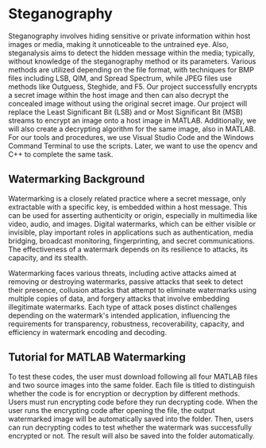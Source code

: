 # Steganography

Steganography involves hiding sensitive or private information within host images or media, making it unnoticeable to the untrained eye. Also, steganalysis aims to detect the hidden message within the media; typically, without knowledge of the steganography method or its parameters. Various methods are utilized depending on the file format, with techniques for BMP files including LSB, QIM, and Spread Spectrum, while JPEG files use methods like Outguess, Steghide, and F5.
Our project successfully encrypts a secret image within the host image and then can also decrypt the concealed image without using the original secret image. Our project will replace the Least Significant Bit (LSB) and or Most Significant Bit (MSB) streams to encrypt an image onto a host image in MATLAB. Additionally, we will also create a decrypting algorithm for the same image, also in MATLAB. For our tools and procedures, we use Visual Studio Code and the Windows Command Terminal to use the scripts. Later, we want to use the opencv and C++ to complete the same task. 

## Watermarking Background 
Watermarking is a closely related practice where a secret message, only extractable with a specific key, is embedded within a host message. This can be used for asserting authenticity or origin, especially in multimedia like video, audio, and images. Digital watermarks, which can be either visible or invisible, play important roles in applications such as authentication, media bridging, broadcast monitoring, fingerprinting, and secret communications. The effectiveness of a watermark depends on its resilience to attacks, its capacity, and its stealth. 

Watermarking faces various threats, including active attacks aimed at removing or destroying watermarks, passive attacks that seek to detect their presence, collusion attacks that attempt to eliminate watermarks using multiple copies of data, and forgery attacks that involve embedding illegitimate watermarks. Each type of attack poses distinct challenges depending on the watermark's intended application, influencing the requirements for transparency, robustness, recoverability, capacity, and efficiency in watermark encoding and decoding. 

## Tutorial for MATLAB Watermarking 
To test these codes, the user must download following all four MATLAB files and two source images into the same folder. Each file is titled to distinguish whether the code is for encryption or decryption by different methods. Users must run encrypting code before they run decrypting code. When the user runs the encrypting code after opening the file, the output watermarked image will be automatically saved into the folder. Then, users can run decrypting codes to test whether the watermark was successfully encrypted or not. The result will also be saved into the folder automatically. 

